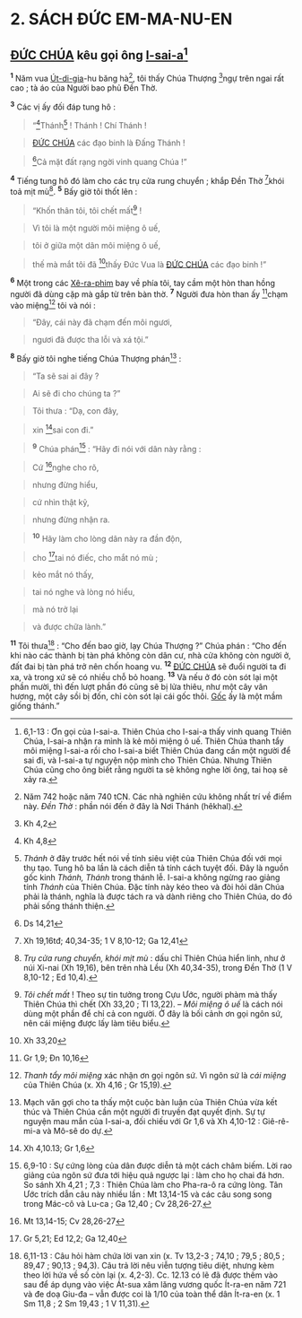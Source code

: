 # 2. SÁCH ĐỨC EM-MA-NU-EN

## [ĐỨC CHÚA]() kêu gọi ông [I-sai-a]()[^1-5b51715d-c675-42a1-a4ba-75c35d3b241e]
<sup><b>1</b></sup> Năm vua [Út-di-gia]()-hu băng hà[^2-5b51715d-c675-42a1-a4ba-75c35d3b241e], tôi thấy Chúa Thượng [^1@-5b51715d-c675-42a1-a4ba-75c35d3b241e]ngự trên ngai rất cao ; tà áo của Người bao phủ Đền Thờ.

<sup><b>3</b></sup> Các vị ấy đối đáp tung hô :


> “[^3@-5b51715d-c675-42a1-a4ba-75c35d3b241e]Thánh[^4-5b51715d-c675-42a1-a4ba-75c35d3b241e] ! Thánh ! Chí Thánh !
>


> [ĐỨC CHÚA]() các đạo binh là Đấng Thánh !
>


> [^4@-5b51715d-c675-42a1-a4ba-75c35d3b241e]Cả mặt đất rạng ngời vinh quang Chúa !”
>

<sup><b>4</b></sup> Tiếng tung hô đó làm cho các trụ cửa rung chuyển ; khắp Đền Thờ [^5@-5b51715d-c675-42a1-a4ba-75c35d3b241e]khói toả mịt mù[^5-5b51715d-c675-42a1-a4ba-75c35d3b241e]. <sup><b>5</b></sup> Bấy giờ tôi thốt lên :


> “Khốn thân tôi, tôi chết mất[^6-5b51715d-c675-42a1-a4ba-75c35d3b241e] !
>


> Vì tôi là một người môi miệng ô uế,
>


> tôi ở giữa một dân môi miệng ô uế,
>


> thế mà mắt tôi đã [^6@-5b51715d-c675-42a1-a4ba-75c35d3b241e]thấy Đức Vua là [ĐỨC CHÚA]() các đạo binh !”
>

<sup><b>6</b></sup> Một trong các [Xê-ra-phim]() bay về phía tôi, tay cầm một hòn than hồng người đã dùng cặp mà gắp từ trên bàn thờ. <sup><b>7</b></sup> Người đưa hòn than ấy [^7@-5b51715d-c675-42a1-a4ba-75c35d3b241e]chạm vào miệng[^7-5b51715d-c675-42a1-a4ba-75c35d3b241e] tôi và nói :


> “Đây, cái này đã chạm đến môi ngươi,
>


> ngươi đã được tha lỗi và xá tội.”
>

<sup><b>8</b></sup> Bấy giờ tôi nghe tiếng Chúa Thượng phán[^8-5b51715d-c675-42a1-a4ba-75c35d3b241e] :


> “Ta sẽ sai ai đây ?
>


> Ai sẽ đi cho chúng ta ?”
>


> Tôi thưa : “Dạ, con đây,
>


> xin [^8@-5b51715d-c675-42a1-a4ba-75c35d3b241e]sai con đi.”
>


> <sup><b>9</b></sup> Chúa phán[^9-5b51715d-c675-42a1-a4ba-75c35d3b241e] : “Hãy đi nói với dân này rằng :
>


> Cứ [^9@-5b51715d-c675-42a1-a4ba-75c35d3b241e]nghe cho rõ,
>


> nhưng đừng hiểu,
>


> cứ nhìn thật kỹ,
>


> nhưng đừng nhận ra.
>


> <sup><b>10</b></sup> Hãy làm cho lòng dân này ra đần độn,
>


> cho [^10@-5b51715d-c675-42a1-a4ba-75c35d3b241e]tai nó điếc, cho mắt nó mù ;
>


> kẻo mắt nó thấy,
>


> tai nó nghe và lòng nó hiểu,
>


> mà nó trở lại
>


> và được chữa lành.”
>

<sup><b>11</b></sup> Tôi thưa[^10-5b51715d-c675-42a1-a4ba-75c35d3b241e] : “Cho đến bao giờ, lạy Chúa Thượng ?” Chúa phán : “Cho đến khi nào các thành bị tàn phá không còn dân cư, nhà cửa không còn người ở, đất đai bị tàn phá trở nên chốn hoang vu. <sup><b>12</b></sup> [ĐỨC CHÚA]() sẽ đuổi người ta đi xa, và trong xứ sẽ có nhiều chỗ bỏ hoang. <sup><b>13</b></sup> Và nếu ở đó còn sót lại một phần mười, thì đến lượt phần đó cũng sẽ bị lửa thiêu, như một cây vân hương, một cây sồi bị đốn, chỉ còn sót lại cái gốc thôi. [Gốc]() ấy là một mầm giống thánh.”

[^1-5b51715d-c675-42a1-a4ba-75c35d3b241e]: 6,1-13 : Ơn gọi của I-sai-a. Thiên Chúa cho I-sai-a thấy vinh quang Thiên Chúa, I-sai-a nhận ra mình là kẻ môi miệng ô uế. Thiên Chúa thanh tẩy môi miệng I-sai-a rồi cho I-sai-a biết Thiên Chúa đang cần một người để sai đi, và I-sai-a tự nguyện nộp mình cho Thiên Chúa. Nhưng Thiên Chúa cũng cho ông biết rằng người ta sẽ không nghe lời ông, tai hoạ sẽ xảy ra.
[^2-5b51715d-c675-42a1-a4ba-75c35d3b241e]: Năm 742 hoặc năm 740 tCN. Các nhà nghiên cứu không nhất trí về điểm này. *Đền Thờ* : phần nói đến ở đây là Nơi Thánh (hêkhal).
[^4-5b51715d-c675-42a1-a4ba-75c35d3b241e]: *Thánh* ở đây trước hết nói về tính siêu việt của Thiên Chúa đối với mọi thụ tạo. Tung hô ba lần là cách diễn tả tính cách tuyệt đối. Đây là nguồn gốc kinh *Thánh, Thánh* trong thánh lễ. I-sai-a không ngừng rao giảng tính *Thánh* của Thiên Chúa. Đặc tính này kéo theo và đòi hỏi dân Chúa phải là thánh, nghĩa là được tách ra và dành riêng cho Thiên Chúa, do đó phải sống thánh thiện.
[^5-5b51715d-c675-42a1-a4ba-75c35d3b241e]: *Trụ cửa rung chuyển, khói mịt mù* : dấu chỉ Thiên Chúa hiển linh, như ở núi Xi-nai (Xh 19,16), bên trên nhà Lều (Xh 40,34-35), trong Đền Thờ (1 V 8,10-12 ; Ed 10,4).
[^6-5b51715d-c675-42a1-a4ba-75c35d3b241e]: *Tôi chết mất* ! Theo sự tin tưởng trong Cựu Ước, người phàm mà thấy Thiên Chúa thì chết (Xh 33,20 ; Tl 13,22). – *Môi miệng ô uế* là cách nói dùng một phần để chỉ cả con người. Ở đây là bối cảnh ơn gọi ngôn sứ, nên cái miệng được lấy làm tiêu biểu.
[^7-5b51715d-c675-42a1-a4ba-75c35d3b241e]: *Thanh tẩy môi miệng* xác nhận ơn gọi ngôn sứ. Vì ngôn sứ là *cái miệng* của Thiên Chúa (x. Xh 4,16 ; Gr 15,19).
[^8-5b51715d-c675-42a1-a4ba-75c35d3b241e]: Mạch văn gợi cho ta thấy một cuộc bàn luận của Thiên Chúa vừa kết thúc và Thiên Chúa cần một người đi truyền đạt quyết định. Sự tự nguyện mau mắn của I-sai-a, đối chiếu với Gr 1,6 và Xh 4,10-12 : Giê-rê-mi-a và Mô-sê do dự.
[^9-5b51715d-c675-42a1-a4ba-75c35d3b241e]: 6,9-10 : Sự cứng lòng của dân được diễn tả một cách châm biếm. Lời rao giảng của ngôn sứ đưa tới hiệu quả ngược lại : làm cho họ chai đá hơn. So sánh Xh 4,21 ; 7,3 : Thiên Chúa làm cho Pha-ra-ô ra cứng lòng. Tân Ước trích dẫn câu này nhiều lần : Mt 13,14-15 và các câu song song trong Mác-cô và Lu-ca ; Ga 12,40 ; Cv 28,26-27.
[^10-5b51715d-c675-42a1-a4ba-75c35d3b241e]: 6,11-13 : Câu hỏi hàm chứa lời van xin (x. Tv 13,2-3 ; 74,10 ; 79,5 ; 80,5 ; 89,47 ; 90,13 ; 94,3). Câu trả lời nêu viễn tượng tiêu diệt, nhưng kèm theo lời hứa về số còn lại (x. 4,2-3). Cc. 12.13 có lẽ đã được thêm vào sau để áp dụng vào việc Át-sua xâm lăng vương quốc Ít-ra-en năm 721 và đe doạ Giu-đa – vẫn được coi là 1/10 của toàn thể dân Ít-ra-en (x. 1 Sm 11,8 ; 2 Sm 19,43 ; 1 V 11,31).
[^1@-5b51715d-c675-42a1-a4ba-75c35d3b241e]: Kh 4,2
[^3@-5b51715d-c675-42a1-a4ba-75c35d3b241e]: Kh 4,8
[^4@-5b51715d-c675-42a1-a4ba-75c35d3b241e]: Ds 14,21
[^5@-5b51715d-c675-42a1-a4ba-75c35d3b241e]: Xh 19,16tđ; 40,34-35; 1 V 8,10-12; Ga 12,41
[^6@-5b51715d-c675-42a1-a4ba-75c35d3b241e]: Xh 33,20
[^7@-5b51715d-c675-42a1-a4ba-75c35d3b241e]: Gr 1,9; Đn 10,16
[^8@-5b51715d-c675-42a1-a4ba-75c35d3b241e]: Xh 4,10.13; Gr 1,6
[^9@-5b51715d-c675-42a1-a4ba-75c35d3b241e]: Mt 13,14-15; Cv 28,26-27
[^10@-5b51715d-c675-42a1-a4ba-75c35d3b241e]: Gr 5,21; Ed 12,2; Ga 12,40